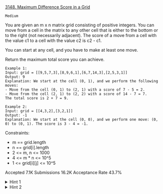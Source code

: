 [3148. Maximum Difference Score in a Grid](https://leetcode.com/problems/maximum-difference-score-in-a-grid/)

`Medium`

You are given an m x n matrix grid consisting of positive integers. You can move from a cell in the matrix to any other cell that is either to the bottom or to the right (not necessarily adjacent). The score of a move from a cell with the value c1 to a cell with the value c2 is c2 - c1.

You can start at any cell, and you have to make at least one move.

Return the maximum total score you can achieve.

```
Example 1:
Input: grid = [[9,5,7,3],[8,9,6,1],[6,7,14,3],[2,5,3,1]]
Output: 9
Explanation: We start at the cell (0, 1), and we perform the following moves:
- Move from the cell (0, 1) to (2, 1) with a score of 7 - 5 = 2.
- Move from the cell (2, 1) to (2, 2) with a score of 14 - 7 = 7.
The total score is 2 + 7 = 9.

Example 2:
Input: grid = [[4,3,2],[3,2,1]]
Output: -1
Explanation: We start at the cell (0, 0), and we perform one move: (0, 0) to (0, 1). The score is 3 - 4 = -1.
```

Constraints:

- m == grid.length
- n == grid[i].length
- 2 <= m, n <= 1000
- 4 <= m * n <= 10^5
- 1 <= grid[i][j] <= 10^5

Accepted
7.1K
Submissions
16.2K
Acceptance Rate
43.7%

<details>
<summary>Hint 1</summary>

Any path from a cell (x1, y1) to another cell (x2, y2) will always have a score of grid[x2][y2] - grid[x1][y1].

</details>
<details>
<summary>Hint 2</summary>

Let’s say we fix the starting cell (x1, y1), how to the find a cell (x2, y2) such that the value grid[x2][y2] - grid[x1][y1] is the maximum possible?

</details>